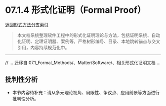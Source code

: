 # 07.1.4 形式化证明（Formal Proof）

[返回形式方法分支索引](README.md)

> 本文档系统整理软件工程中的形式化证明理论与方法，包括证明系统、自动化证明、定理证明器、案例等，严格树形编号、目录、本地跳转锚点与交叉引用，内容持续规范化中。

---

// ... 迁移自 07.1_Formal_Methods/、Matter/Software/、相关形式化证明文档 ...

## 批判性分析

- 本节内容待补充：请从多元理论视角、局限性、争议点、应用前景等方面进行批判性分析。
